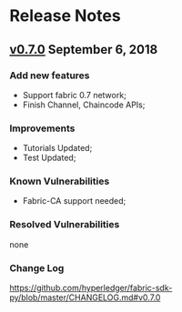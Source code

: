 # Release Notes

## [v0.7.0](https://github.com/hyperledger/fabric-sdk-py/releases/tag/v0.7.0) September 6, 2018

### Add new features

* Support fabric 0.7 network;
* Finish Channel, Chaincode APIs;

### Improvements

* Tutorials Updated;
* Test Updated;

### Known Vulnerabilities

* Fabric-CA support needed;

### Resolved Vulnerabilities

none

### Change Log

https://github.com/hyperledger/fabric-sdk-py/blob/master/CHANGELOG.md#v0.7.0
